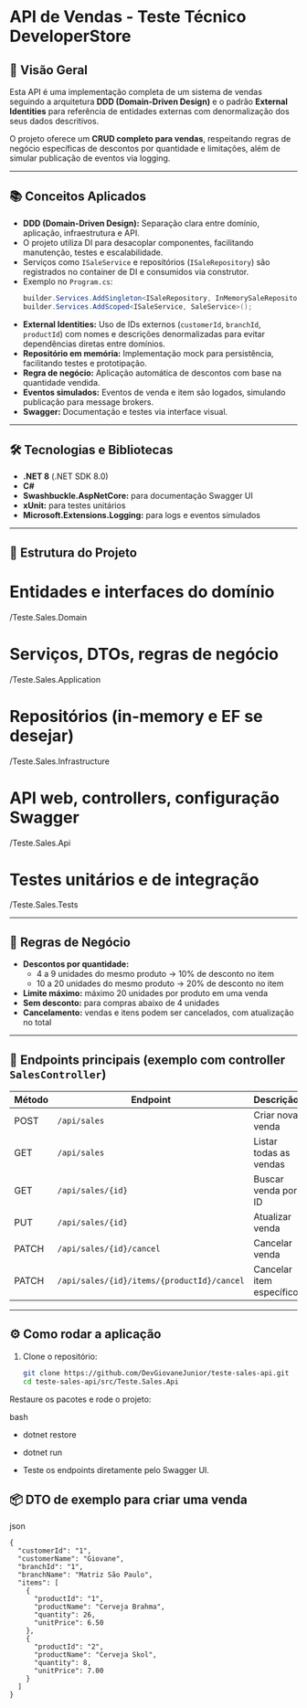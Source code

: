# API de Vendas - Teste Técnico DeveloperStore

## 🚀 Visão Geral

Esta API é uma implementação completa de um sistema de vendas seguindo a arquitetura **DDD (Domain-Driven Design)** e o padrão **External Identities** para referência de entidades externas com denormalização dos seus dados descritivos.

O projeto oferece um **CRUD completo para vendas**, respeitando regras de negócio específicas de descontos por quantidade e limitações, além de simular publicação de eventos via logging.

---

## 📚 Conceitos Aplicados

- **DDD (Domain-Driven Design):** Separação clara entre domínio, aplicação, infraestrutura e API.
- O projeto utiliza DI para desacoplar componentes, facilitando manutenção, testes e escalabilidade.
- Serviços como `ISaleService` e repositórios (`ISaleRepository`) são registrados no container de DI e consumidos via construtor.
- Exemplo no `Program.cs`:
  ```csharp
  builder.Services.AddSingleton<ISaleRepository, InMemorySaleRepository>();
  builder.Services.AddScoped<ISaleService, SaleService>();
- **External Identities:** Uso de IDs externos (`customerId`, `branchId`, `productId`) com nomes e descrições denormalizadas para evitar dependências diretas entre domínios.
- **Repositório em memória:** Implementação mock para persistência, facilitando testes e prototipação.
- **Regra de negócio:** Aplicação automática de descontos com base na quantidade vendida.
- **Eventos simulados:** Eventos de venda e item são logados, simulando publicação para message brokers.
- **Swagger:** Documentação e testes via interface visual.


---

## 🛠 Tecnologias e Bibliotecas

- **.NET 8** (.NET SDK 8.0)
- **C#**
- **Swashbuckle.AspNetCore:** para documentação Swagger UI
- **xUnit:** para testes unitários
- **Microsoft.Extensions.Logging:** para logs e eventos simulados

---

## 📂 Estrutura do Projeto

# Entidades e interfaces do domínio
/Teste.Sales.Domain 
# Serviços, DTOs, regras de negócio
/Teste.Sales.Application 
# Repositórios (in-memory e EF se desejar)
/Teste.Sales.Infrastructure 
# API web, controllers, configuração Swagger
/Teste.Sales.Api 
# Testes unitários e de integração
/Teste.Sales.Tests 



---

## 🚦 Regras de Negócio

- **Descontos por quantidade:**
  - 4 a 9 unidades do mesmo produto → 10% de desconto no item
  - 10 a 20 unidades do mesmo produto → 20% de desconto no item
- **Limite máximo:** máximo 20 unidades por produto em uma venda
- **Sem desconto:** para compras abaixo de 4 unidades
- **Cancelamento:** vendas e itens podem ser cancelados, com atualização no total

---

## 📖 Endpoints principais (exemplo com controller `SalesController`)

| Método  | Endpoint                         | Descrição                      |
|---------|---------------------------------|-------------------------------|
| POST    | `/api/sales`                    | Criar nova venda              |
| GET     | `/api/sales`                    | Listar todas as vendas        |
| GET     | `/api/sales/{id}`               | Buscar venda por ID           |
| PUT     | `/api/sales/{id}`               | Atualizar venda               |
| PATCH   | `/api/sales/{id}/cancel`        | Cancelar venda                |
| PATCH   | `/api/sales/{id}/items/{productId}/cancel` | Cancelar item específico |

---

## ⚙️ Como rodar a aplicação

1. Clone o repositório:
   ```bash
   git clone https://github.com/DevGiovaneJunior/teste-sales-api.git
   cd teste-sales-api/src/Teste.Sales.Api
Restaure os pacotes e rode o projeto:

bash
- dotnet restore
- dotnet run

- Teste os endpoints diretamente pelo Swagger UI.

## 📦   DTO de exemplo para criar uma venda
json
```
{
  "customerId": "1",
  "customerName": "Giovane",
  "branchId": "1",
  "branchName": "Matriz São Paulo",
  "items": [
    {
      "productId": "1",
      "productName": "Cerveja Brahma",
      "quantity": 26,
      "unitPrice": 6.50
    },
    {
      "productId": "2",
      "productName": "Cerveja Skol",
      "quantity": 8,
      "unitPrice": 7.00
    }
  ]
}
```
